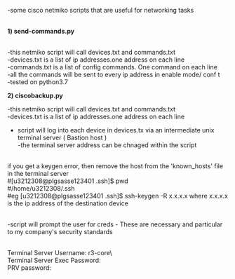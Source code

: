 -some cisco netmiko scripts that are useful for networking tasks <br /><br />

 <b>1) send-commands.py <br /><br /> </b>

-this netmiko script will call devices.txt and commands.txt <br />
-devices.txt is a list of ip addresses.one address on each line <br />
-commands.txt is a list of config commands. One command on each line <br />
-all the commands will be sent to every ip address in enable mode/ conf t <br />
-tested on python3.7

<b>2)  ciscobackup.py</b>


-this netmiko script will call devices.txt and commands.txt <br />
-devices.txt is a list of ip addresses.one address on each line <br />
- script will log into each device in devices.tx via an intermediate unix terminal server ( Bastion host )<br />
-the terminal server address can be chnaged within the script<br /><br />



if you get a keygen error, then  remove the host from the 'known_hosts' file  in the terminal server<br />
#[u3212308@plgsasse123401 .ssh]$ pwd<br />
#/home/u3212308/.ssh<br />
#eg   [u3212308@plgsasse123401 .ssh]$ ssh-keygen -R x.x.x.x   where x.x.x.x is the ip address of the destination device<br /><br />


-script will prompt the user for creds - These are necessary and particular to my company's security standards<br /><br />

Terminal Server Username: r3-core\ <br />
Terminal Server Exec Password:<br />
PRV  password:<br />
